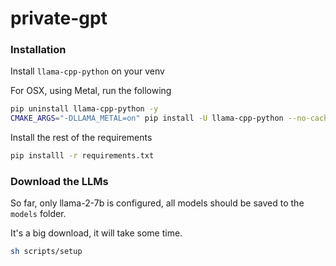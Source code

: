 # private-gpt

### Installation

Install `llama-cpp-python` on your venv

For OSX, using Metal, run the following

```bash
pip uninstall llama-cpp-python -y
CMAKE_ARGS="-DLLAMA_METAL=on" pip install -U llama-cpp-python --no-cache-dir
```

Install the rest of the requirements

```bash
pip installl -r requirements.txt
```

### Download the LLMs

So far, only llama-2-7b is configured, all models should be saved to the `models` folder.

It's a big download, it will take some time.

```bash
sh scripts/setup
```
